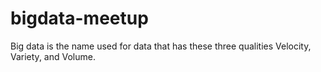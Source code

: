 # bigdata-meetup
Big data is the name used for data that has these three qualities Velocity, Variety, and Volume.
